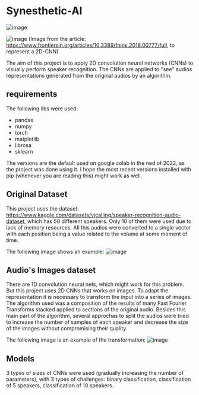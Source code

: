 # Synesthetic-AI
![image](https://user-images.githubusercontent.com/72469894/222024195-7a226596-71be-4fee-9648-aa1cbd47be7a.png)

![image](https://user-images.githubusercontent.com/72469894/222034715-2e93b105-e54c-4175-8653-9cc610f0a7c0.png)
(Image from the article: https://www.frontiersin.org/articles/10.3389/fnins.2018.00777/full, to represent a 2D-CNN)

The aim of this project is to apply 2D convolution neural networks (CNNs) to visually perform speaker recognition.
The CNNs are applied to "see" audios representations generated from the original audios by an algorithm. 

## requirements
The following libs were used:

* pandas
* numpy 
* torch
* matplotlib
* librosa
* sklearn

The versions are the default used on google colab in the ned of 2022, as the project was done using it. 
I hope the most recent versions installed with pip (whenever you are reading this) might work as well.

## Original Dataset
This project uses the dataset: https://www.kaggle.com/datasets/vjcalling/speaker-recognition-audio-dataset, which has 50 different speakers. 
Only 10 of them were used due to lack of memory resources.
All this audios were converted to a single vector with each position being a value related to the volume at some moment of time.

The following image shows an example:
![image](https://user-images.githubusercontent.com/72469894/222025818-7eec43f3-dba1-452b-be55-a773ff53efb1.png)

## Audio's Images dataset
There are 1D convolution neural nets, which might work for this problem.
But this project uses 2D CNNs that works on images. To adapt the representation it is necessary to transform the input into a series of images.
The algorithm used was a composition of the results of many Fast Fourier Transforms stacked applied to sections of the original audio.
Besides this main part of the algorithm, several approchas to split the audios were tried to increase the number of samples of each speaker and decrease the size of the images without compromising their quality. 

The following image is an example of the transformation:
![image](https://user-images.githubusercontent.com/72469894/222028466-842ba372-0fa1-4e11-a6be-a3ffd3b976a6.png)

## Models
3 types of sizes of CNNs were used (gradually increasing the number of parameters), 
with 3 types of challenges: binary classification, classification of 5 speakers, classification of 10 speakers.
